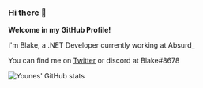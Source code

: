 ### Hi there 👋

**Welcome in my GitHub Profile!**

I'm Blake, a .NET Developer currently working at Absurd_

You can find me on [Twitter](https://twitter.com/blakecops) or discord at Blake#8678

![Younes' GitHub stats](https://github-readme-stats.vercel.app/api?username=blake-ellis&show_icons=true&theme=tokyonight&count_private=true)
